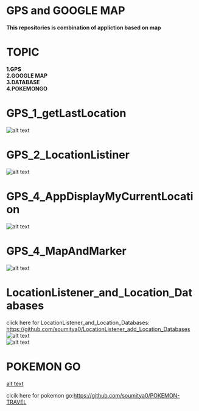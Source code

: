 # GPS and GOOGLE MAP
<B>This  repositories is combination of appliction based on map </B><br>

# TOPIC
<b>1.GPS</b><br>
<b>2.GOOGLE MAP</b><br>
<b>3.DATABASE</b><br>
<b>4.POKEMONGO</b><br>

# GPS_1_getLastLocation
![alt text](https://github.com/soumitya0/GPS/blob/master/GPS_1_getLastLocation/output/2.PNG)<br>

# GPS_2_LocationListiner
![alt text](https://github.com/soumitya0/GPS/blob/master/GPS_2_LocationListiner/output/1.PNG)<br>

# GPS_4_AppDisplayMyCurrentLocation
![alt text](https://github.com/soumitya0/GPS/blob/master/GPS_4_AppDisplayMyCurrentLocation/output/1.PNG)<br>

# GPS_4_MapAndMarker
![alt text](https://github.com/soumitya0/GPS/blob/master/GPS_4_MapAndMarker/output/3.PNG)<br>


# LocationListener_and_Location_Databases
 click here for LocationListener_and_Location_Databases: https://github.com/soumitya0/LocationListener_add_Location_Databases
![alt text](https://github.com/soumitya0/LocationListener_add_Location_Databases/blob/master/ReadMe/GPS_TRACKING_DB.png)<br>
![alt text](https://github.com/soumitya0/LocationListener_add_Location_Databases/blob/master/ReadMe/mysqldatabasetrackingapp.PNG)<br>

# POKEMON GO

[alt text](https://github.com/soumitya0/POKEMON-TRAVEL/blob/master/1.PNG)<br>

 clcik here for pokemon go:https://github.com/soumitya0/POKEMON-TRAVEL
 
